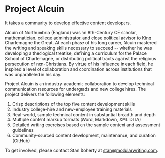 # Project Alcuin
It takes a community to develop effective content developers. 

Alcuin of Northumbria (England) was an 8th-Century CE scholar, mathematician, college administrator, and close political advisor to King Charlemagne the Great. At each phase of his long career, Alcuin mastered the writing and speaking skills necessary to succeed -- whether he was developing a theological treatise, defining a curriculum for the Palace School of Charlemagne, or distributing political tracts against the religious persecution of non-Christians. By virtue of his influence in each field, he inspired a level of collaboration and coordination across institutions that was unparalleled in his day.

Project Alcuin is an industry-academic collaboration to develop technical communication resources for undergrads and new college hires. The project delivers the following elements:
1. Crisp descriptions of the top five content development skills
2. Industry college-hire and new-employee training materials
3. Real-world, sample technical content in substantial breadth and depth
4. Multiple content markup formats (Word, Markdown, XML DITA)
5. Detailed writing exercises based on the sample content and assessment guidelines
6. Community-sourced content development, maintenance, and curation (GitHub)

To get involved, please contact Stan Doherty at stan@modularwriting.com. 
